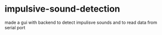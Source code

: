 # impulsive-sound-detection
made a gui with backend to detect impulisve sounds and to read data from serial port
